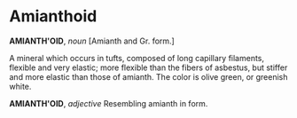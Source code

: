 # Amianthoid

**AMIANTH'OID**, _noun_ \[Amianth and Gr. form.\]

A mineral which occurs in tufts, composed of long capillary filaments, flexible and very elastic; more flexible than the fibers of asbestus, but stiffer and more elastic than those of amianth. The color is olive green, or greenish white.

**AMIANTH'OID**, _adjective_ Resembling amianth in form.